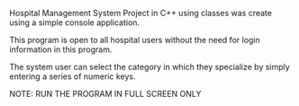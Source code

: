Hospital Management System Project in C++ using classes was create using a simple console application.

This program is open to all hospital users without the need for login information in this program.

The system user can select the category in which they specialize by simply entering a series of numeric keys.

NOTE: RUN THE PROGRAM IN FULL SCREEN ONLY
